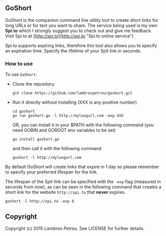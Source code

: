 ## GoShort

GoShort is the companion command line utility tool to create short links for long URLs or for text you want to share. The service being used is my own **Spi.to** which I strongly suggest you to check out and give me feedback.
Visit Spi.to at [http://spi.to](http://spi.to "Spi.to online service")

_Spi.to_ supports expiring links, therefore this tool also allows you to specify an expiration time. Specify the lifetime of your Spit link in seconds.

### How to use

To use `GoShort`:

* Clone the repository

  ```
  git clone https://github.com/lambrospetrou/goshort.git
  ```

* Run it directly without installing (XXX is any positive number)

  ```
  cd goshort
  go run goshort.go -l http://mylongurl.com -exp XXX
  ```

  OR, you can install it in your $PATH with the following command (you need GOBIN and GOROOT env variables to be set)

  ```
  go install goshort.go
  ```
  
  and then call it with the following command

  ```
  goshort -l http://mylongurl.com
  ```

By default GoShort will create links that expire in 1 day so please remember to specify your preferred lifespan for the link.

The lifespan of the Spit link can be specified with the `-exp` flag (measured in seconds from now), as can be seen in the following command that creates a short link for the website `http://spi.to` that **never** expires.
  
  ```
  goshort -l http://spi.to -exp 0
  ```

## Copyright

Copyright (c) 2015 _Lambros Petrou_. See LICENSE for further details.